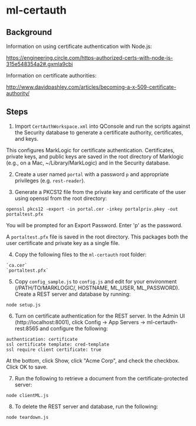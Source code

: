 # ml-certauth

## Background

Information on using certificate authentication with Node.js:

https://engineering.circle.com/https-authorized-certs-with-node-js-315e548354a2#.gxmla9cbi

Information on certificate authorities:

http://www.davidpashley.com/articles/becoming-a-x-509-certificate-authority/

## Steps

1. Import `CertAuthWorkspace.xml` into QConsole and run the scripts against the Security database to generate a certificate authority, certificates, and keys.

  This configures MarkLogic for certificate authentication. Certificates, private keys, and public keys are saved in the root directory of Marklogic (e.g., on a Mac, ~/Library/MarkLogic) and in the Security database.

2. Create a user named `portal` with a password `p` and appropriate privileges (e.g. `rest-reader`).

3. Generate a PKCS12 file from the private key and certificate of the user using openssl from the root directory:

  `openssl pkcs12 -export -in portal.cer -inkey portalpriv.pkey -out portaltest.pfx`

  You will be prompted for an Export Password. Enter 'p' as the password.

  A `portaltest.pfx` file is saved in the root directory. This packages both the user certificate and private key as a single file.

4. Copy the following files to the `ml-certauth` root folder:
  ```
  `ca.cer`
  `portaltest.pfx`
  ```
5. Copy `config_sample.js` to `config.js` and edit for your environment (/PATH/TO/MARKLOGIC/, HOSTNAME, ML_USER, ML_PASSWORD). Create a REST server and database by running:

  `node setup.js`

6. Turn on certificate authentication for the REST server. In the Admin UI (http://localhost:8001), click Config -> App Servers -> ml-certauth-rest:8565 and configure the following:
  ```
  authentication: certificate
  ssl certificate template: cred-template
  ssl require client certificate: true
  ```
  At the bottom, click Show, click "Acme Corp", and check the checkbox. Click OK to save.

7. Run the following to retrieve a document from the certificate-protected server:

  `node clientML.js`

8. To delete the REST server and database, run the following:

  `node teardown.js`
